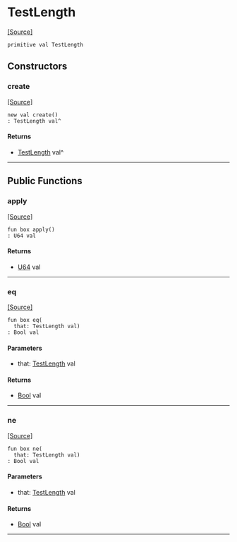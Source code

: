 # TestLength
<span class="source-link">[[Source]](src/mqtt-primitives/commands.md#L-0-39)</span>
```pony
primitive val TestLength
```

## Constructors

### create
<span class="source-link">[[Source]](src/mqtt-primitives/commands.md#L-0-39)</span>


```pony
new val create()
: TestLength val^
```

#### Returns

* [TestLength](mqtt-primitives-TestLength.md) val^

---

## Public Functions

### apply
<span class="source-link">[[Source]](src/mqtt-primitives/commands.md#L-0-39)</span>


```pony
fun box apply()
: U64 val
```

#### Returns

* [U64](builtin-U64.md) val

---

### eq
<span class="source-link">[[Source]](src/mqtt-primitives/commands.md#L-0-39)</span>


```pony
fun box eq(
  that: TestLength val)
: Bool val
```
#### Parameters

*   that: [TestLength](mqtt-primitives-TestLength.md) val

#### Returns

* [Bool](builtin-Bool.md) val

---

### ne
<span class="source-link">[[Source]](src/mqtt-primitives/commands.md#L-0-39)</span>


```pony
fun box ne(
  that: TestLength val)
: Bool val
```
#### Parameters

*   that: [TestLength](mqtt-primitives-TestLength.md) val

#### Returns

* [Bool](builtin-Bool.md) val

---

